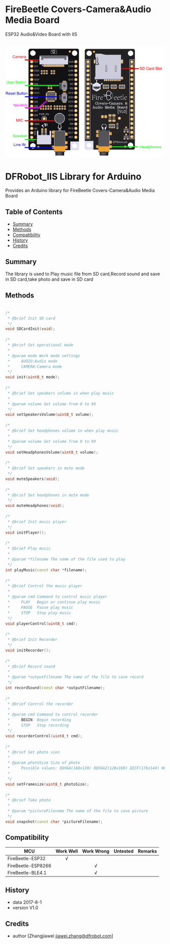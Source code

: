 # FireBeetle Covers-Camera&Audio Media Board

ESP32 Audio&Video Board with IIS 

![SVG1](https://raw.githubusercontent.com/DFRobot/binaryfiles/master/DFR0498/DFR0498svg1.png)
---------------------------------------------------------

# DFRobot_IIS Library for Arduino
Provides an Arduino library for FireBeetle Covers-Camera&Audio Media Board 
## Table of Contents

* [Summary](#summary)
* [Methods](#methods)
* [Compatibility](#Compatibility)
* [History](#history)
* [Credits](#credits)
<snippet>
<content>

## Summary

The library is used to Play music file from SD card,Record sound and save in SD card,take photo and save in SD card

## Methods

```C++

/*
 * @brief Init SD card
 */
void SDCardInit(void);

/*
 * @brief Set operational mode 
 *
 * @param mode Work mode settings
 *     AUDIO:Audio mode 
 *     CAMERA:Camera mode
 */
void init(uint8_t mode);

/*
 * @brief Set speakers volume in when play music
 *
 * @param volume Set volume from 0 to 99
 */
void setSpeakersVolume(uint8_t volume);

/*
 * @brief Set headphones volume in when play music
 *
 * @param volume Set volume from 0 to 99
 */
void setHeadphonesVolume(uint8_t volume);

/*
 * @brief Set speakers in mute mode
 */
void muteSpeakers(void);

/*
 * @brief Set headphones in mute mode
 */
void muteHeadphones(void);

/*
 * @brief Init music player
 */
void initPlayer();

/*
 * @brief Play music
 *
 * @param *filename The name of the file used to play
 */
int playMusic(const char *filename);

/*
 * @brief Control the music player
 *
 * @param cmd Command to control music player
 *     PLAY   Begin or continue play music
 *     PAUSE  Pause play music
 *     STOP   Stop play music
 */
void playerControl(uint8_t cmd);

/*
 * @brief Init Recorder
 */
void initRecorder();

/*
 * @brief Record sound
 *
 * @param *outputFilename The name of the file to save record
 */ 
int recordSound(const char *outputFilename);

/*
 * @brief Control the recorder
 *
 * @param cmd Command to control recorder
 *     BEGIN  Begin recording
 *     STOP   Stop recording
 */
void recorderControl(uint8_t cmd);

/*
 * @brief Set photo siez
 *
 * @param photoSize Size of photo
 *     Possible values: QQVGA(160x120) QQVGA2(128x160) QICF(176x144) HQVGA(240x160) QVGA(320x240)
 *
 */
void setFramesize(uint8_t photoSize);

/*
 * @brief Take photo
 *
 * @param *pictureFilename The name of the file to save picture
 */ 
void snapshot(const char *pictureFilename);

```

## Compatibility

MCU                | Work Well | Work Wrong | Untested  | Remarks
------------------ | :----------: | :----------: | :---------: | -----
FireBeetle-ESP32  |      √       |             |            | 
FireBeetle-ESP8266  |             |      √       |            | 
FireBeetle-BLE4.1 |             |       √      |            | 

## History

- data 2017-8-1
- version V1.0

## Credits

- author [Zhangjiawei  <jiawei.zhang@dfrobot.com>]